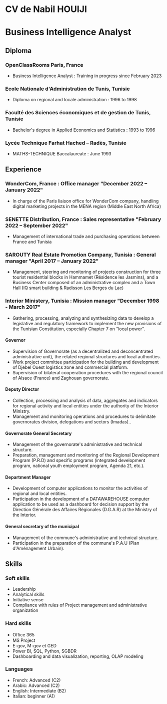 # CV de Nabil HOUIJI

# Business Intelligence Analyst

## Diploma

### OpenClassRooms Paris, France
- Business Intelligence Analyst : Training in progress since February 2023
### Ecole Nationale d'Administration de Tunis, Tunisie
- Diploma on regional and locale administration : 1996 to 1998
### Faculté des Sciences économiques et de gestion de Tunis, Tunisie
- Bachelor's degree in Applied Economics and Statistics : 1993 to 1996
### Lycée Technique Farhat Hached – Radès, Tunisie
- MATHS-TECHNIQUE Baccalaureate : June 1993

## Experience

### WonderCom, France : Office manager "December 2022  – January 2022"
- In charge of the Paris liaison office for WonderCom company, handling digital marketing projects in the MENA region (Middle East North Africa)  
### SENETTE Distribution, France : Sales representative "February 2022 – September 2022"
- Management of international trade and purchasing operations between France and Tunisia
### SAROUTY Real Estate Promotion Company, Tunisia : General manager "April 2017 – January 2022"
- Management, steering and monitoring of projects construction for three tourist residential blocks in Hammamet (Résidence les Jasmins), and a Business Center composed of an administrative complex and a Town Hall (IQ smart building & Radisson Les Berges du Lac)
### Interior Ministery, Tunisia : Mission manager "December 1998 - March 2017"
- Gathering, processing, analyzing and synthesizing data to develop a legislative and regulatory framework to implement the new provisions of the Tunisian Constitution, especially Chapter 7 on "local power".
#### Governor 
- Supervision of Governorate (as a decentralized and deconcentrated administrative unit), the related regional structures and local authorities.
- Work project committee participation for the building and development of Djebel Ouest logistics zone and commercial platform.
- Supervision of bilateral cooperation procedures with the regional council of Alsace (France) and Zaghouan governorate.
#### Deputy Director
- Collection, processing and analysis of data, aggregates and indicators for regional activity and local entities under the authority of the Interior Ministry.
- Management and monitoring operations and procedures to delimitate governorates division, delegations and sectors (Imadas)..
#### Governorate General Secretary 
- Management of the governorate's administrative and technical structure.
- Preparation, management and monitoring of the Regional Development Program (P.R.D) and specific programs (integrated development program, national youth employment program, Agenda 21, etc.).
#### Department Manager
- Development of computer applications to monitor the activities of regional and local entities.
- Participation in the development of a DATAWAREHOUSE computer application to be used as a dashboard for decision support by the Direction Générale des Affaires Régionales (D.G.A.R) at the Ministry of the Interior.
#### General secretary of the municipal
- Management of the commune's administrative and technical structure.
- Participation in the preparation of the commune's P.A.U (Plan d'Aménagement Urbain).

## Skills

### Soft skills
- Leadership
- Analytical skills
- Initiative sense 
- Compliance with rules of Project management and administrative organization

### Hard skills
- Oﬃce 365
- MS Project
- E-gov, M-gov et GED
- Power BI, SQL, Python, SGBDR
- Dashboarding and data visualization, reporting, OLAP modeling

### Languages
- French: Advanced (C2)
- Arabic: Advanced (C2)
- English: Intermediate (B2)
- Italian: beginner (A1)
